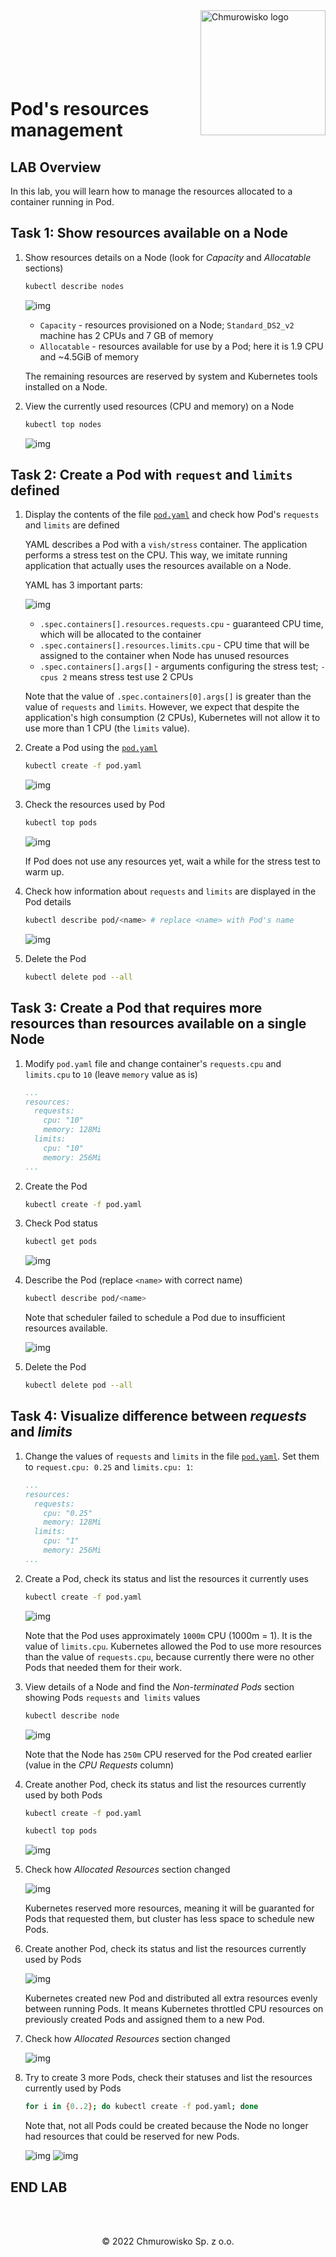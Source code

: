 <img src="./img/logo.png" alt="Chmurowisko logo" width="200" align="right">
<br><br>
<br><br>
<br><br>

# Pod's resources management

## LAB Overview

In this lab, you will learn how to manage the resources allocated to a container running in Pod.

## Task 1: Show resources available on a Node

1. Show resources details on a Node (look for _Capacity_ and _Allocatable_ sections)

    ```bash
    kubectl describe nodes
    ```

    ![img](img/01-kubectl-describe-nodes.svg)

    - `Capacity` - resources provisioned on a Node; `Standard_DS2_v2` machine has 2 CPUs and 7 GB of memory
    - `Allocatable` - resources available for use by a Pod; here it is 1.9 CPU and ~4.5GiB of memory

    The remaining resources are reserved by system and Kubernetes tools installed on a Node.

1. View the currently used resources (CPU and memory) on a Node

    ```bash
    kubectl top nodes
    ```

    ![img](img/01-kubectl-top-nodes.svg)

## Task 2: Create a Pod with `request` and `limits` defined

1. Display the contents of the file [`pod.yaml`](./files/pod.yaml) and check how Pod's `requests` and `limits` are defined

    YAML describes a Pod with a `vish/stress` container. The application performs a stress test on the CPU. This way, we imitate running application that actually uses the resources available on a Node.

    YAML has 3 important parts:

    ![img](img/02-resource-details.svg)

    - `.spec.containers[].resources.requests.cpu` - guaranteed CPU time, which will be allocated to the container
    - `.spec.containers[].resources.limits.cpu` - CPU time that will be assigned to the container when Node has unused resources
    - `.spec.containers[].args[]` - arguments configuring the stress test; `-cpus 2` means stress test use 2 CPUs

    Note that the value of `.spec.containers[0].args[]` is greater than the value of `requests` and `limits`. However, we expect that despite the application's high consumption (2 CPUs), Kubernetes will not allow it to use more than 1 CPU (the `limits` value).

1. Create a Pod using the [`pod.yaml`](./files/pod.yaml)

    ```bash
    kubectl create -f pod.yaml
    ```

    ![img](img/03-pod-created.svg)

1. Check the resources used by Pod

    ```bash
    kubectl top pods
    ```

    ![img](./img/04-top-pods.svg)

    If Pod does not use any resources yet, wait a while for the stress test to warm up.

1. Check how information about `requests` and `limits` are displayed in the Pod details

    ```bash
    kubectl describe pod/<name> # replace <name> with Pod's name
    ```

    ![img](./img/06-pod-details.svg)

1. Delete the Pod

    ```bash
    kubectl delete pod --all
    ```

## Task 3: Create a Pod that requires more resources than resources available on a single Node

1. Modify `pod.yaml` file and change container's `requests.cpu` and `limits.cpu` to `10` (leave `memory` value as is)

    ```yaml
    ...
    resources:
      requests:
        cpu: "10"
        memory: 128Mi
      limits:
        cpu: "10"
        memory: 256Mi
    ...
    ```

1. Create the Pod

    ```bash
    kubectl create -f pod.yaml
    ```

1. Check Pod status

    ```bash
    kubectl get pods
    ```

    ![img](./img/07-huge-pod-pending.svg)

1. Describe the Pod (replace `<name>` with correct name)

    ```bash
    kubectl describe pod/<name>
    ```

    Note that scheduler failed to schedule a Pod due to insufficient resources available.

    ![img](./img/08-huge-pod-details.svg)

1. Delete the Pod

    ```bash
    kubectl delete pod --all
    ```

## Task 4: Visualize difference between _requests_ and _limits_

1. Change the values ​​of `requests` and `limits` in the file [`pod.yaml`](./files/pod.yaml). Set them to `request.cpu: 0.25` and `limits.cpu: 1`:

    ```yaml
    ...
    resources:
      requests:
        cpu: "0.25"
        memory: 128Mi
      limits:
        cpu: "1"
        memory: 256Mi
    ...
    ```

1. Create a Pod, check its status and list the resources it currently uses

    ```bash
    kubectl create -f pod.yaml
    ```

    ![img](./img/09-limits-first-pod.svg)

    Note that the Pod uses approximately `1000m` CPU (1000m = 1). It is the value of `limits.cpu`. Kubernetes allowed the Pod to use more resources than the value of `requests.cpu`, because currently there were no other Pods that needed them for their work.

1. View details of a Node and find the _Non-terminated Pods_ section showing Pods `requests` and` limits` values

    ```bash
    kubectl describe node
    ```

    ![img](./img/10-limits-node-details.svg)

    Note that the Node has `250m` CPU reserved for the Pod created earlier (value in the _CPU Requests_ column)

1. Create another Pod, check its status and list the resources currently used by both Pods

    ```bash
    kubectl create -f pod.yaml
    ```

    ```bash
    kubectl top pods
    ```

    ![img](./img/11-limits-second-pod.svg)
    
1. Check how _Allocated Resources_ section changed

    ![img](./img/12-limits-node-details.svg)
    
    Kubernetes reserved more resources, meaning it will be guaranted for Pods that requested them, but cluster has less space to schedule new Pods.

1. Create another Pod, check its status and list the resources currently used by Pods

   ![img](./img/13-limits-third-pod.svg)

   Kubernetes created new Pod and distributed all extra resources evenly between running Pods. It means Kubernetes throttled CPU resources on previously created Pods and assigned them to a new Pod.

1. Check how _Allocated Resources_ section changed

    ![img](./img/14-limits-node-details.svg)

1. Try to create 3 more Pods, check their statuses and list the resources currently used by Pods

    ```bash
    for i in {0..2}; do kubectl create -f pod.yaml; done
    ```

    Note that, not all Pods could be created because the Node no longer had resources that could be reserved for new Pods.

    ![img](./img/15-limits-unavailable-resources.svg)
    ![img](./img/16-limits-node-details.svg)


## END LAB

<br><br>


<center><p>&copy; 2022 Chmurowisko Sp. z o.o.<p></center>
